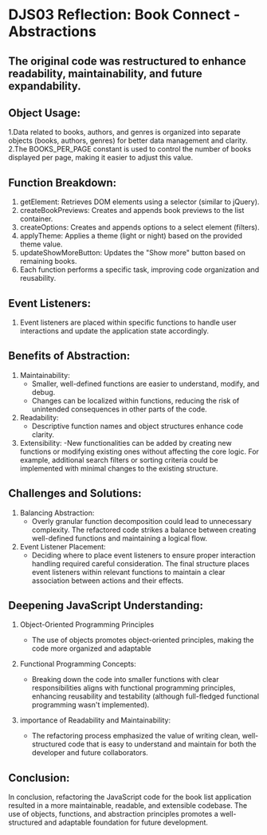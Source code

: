 # DJS03 Reflection: Book Connect - Abstractions

## The original code was restructured to enhance readability, maintainability, and future expandability.
## Object Usage:
1.Data related to books, authors, and genres is organized into separate objects (books, authors, genres) for better data management and clarity.
2.The BOOKS_PER_PAGE constant is used to control the number of books displayed per page, making it easier to adjust this value.

## Function Breakdown:
1. getElement: Retrieves DOM elements using a selector (similar to jQuery).
2. createBookPreviews: Creates and appends book previews to the list container.
3. createOptions: Creates and appends options to a select element (filters).
4. applyTheme: Applies a theme (light or night) based on the provided theme value.
5. updateShowMoreButton: Updates the "Show more" button based on remaining books.
6. Each function performs a specific task, improving code organization and reusability.

## Event Listeners:
1. Event listeners are placed within specific functions to handle user interactions and update the application state accordingly.

## Benefits of Abstraction:
1. Maintainability:
   - Smaller, well-defined functions are easier to understand, modify, and debug.
   - Changes can be localized within functions, reducing the risk of unintended consequences in other parts of the code.
2. Readability:
   - Descriptive function names and object structures enhance code clarity.
3. Extensibility:
   -New functionalities can be added by creating new functions or modifying   existing ones without affecting the core logic. For example, additional search filters or sorting criteria could be implemented with minimal changes to the existing structure.

## Challenges and Solutions:
1. Balancing Abstraction:
   - Overly granular function decomposition could lead to unnecessary complexity. The refactored code strikes a balance between creating well-defined functions and maintaining a logical flow.
2. Event Listener Placement:
   - Deciding where to place event listeners to ensure proper interaction handling required careful consideration. The final structure places event listeners within relevant functions to maintain a clear association between actions and their effects.

##  Deepening JavaScript Understanding:
1. Object-Oriented Programming Principles
   - The use of objects promotes object-oriented principles, making the code more organized and adaptable
2. Functional Programming Concepts:
   - Breaking down the code into smaller functions with clear responsibilities aligns with functional programming principles, enhancing reusability and testability (although full-fledged functional programming wasn't implemented).

3. importance of Readability and Maintainability:
   - The refactoring process emphasized the value of writing clean, well-structured code that is easy to understand and maintain for both the developer and future collaborators.

## Conclusion:
In conclusion, refactoring the JavaScript code for the book list application resulted in a more maintainable, readable, and extensible codebase. The use of objects, functions, and abstraction principles promotes a well-structured and adaptable foundation for future development.
